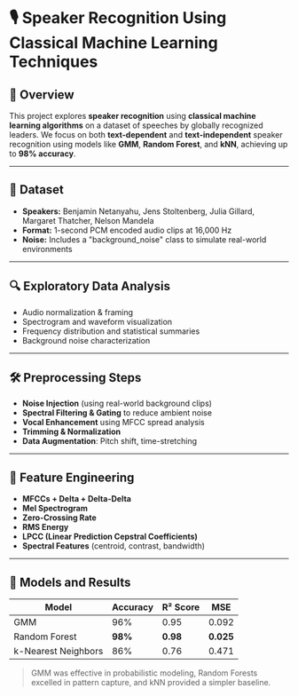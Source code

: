 
# 🎙️ Speaker Recognition Using Classical Machine Learning Techniques

## 🧠 Overview

This project explores **speaker recognition** using **classical machine learning algorithms** on a dataset of speeches by globally recognized leaders. We focus on both **text-dependent** and **text-independent** speaker recognition using models like **GMM**, **Random Forest**, and **kNN**, achieving up to **98% accuracy**.

---

## 📁 Dataset

* **Speakers:** Benjamin Netanyahu, Jens Stoltenberg, Julia Gillard, Margaret Thatcher, Nelson Mandela
* **Format:** 1-second PCM encoded audio clips at 16,000 Hz
* **Noise:** Includes a "background\_noise" class to simulate real-world environments

---

## 🔍 Exploratory Data Analysis

* Audio normalization & framing
* Spectrogram and waveform visualization
* Frequency distribution and statistical summaries
* Background noise characterization

---

## 🛠️ Preprocessing Steps

* **Noise Injection** (using real-world background clips)
* **Spectral Filtering & Gating** to reduce ambient noise
* **Vocal Enhancement** using MFCC spread analysis
* **Trimming & Normalization**
* **Data Augmentation**: Pitch shift, time-stretching

---

## 🎯 Feature Engineering

* **MFCCs + Delta + Delta-Delta**
* **Mel Spectrogram**
* **Zero-Crossing Rate**
* **RMS Energy**
* **LPCC (Linear Prediction Cepstral Coefficients)**
* **Spectral Features** (centroid, contrast, bandwidth)

---

## 🤖 Models and Results

| Model               | Accuracy | R² Score | MSE       |
| ------------------- | -------- | -------- | --------- |
| GMM                 | 96%      | 0.95     | 0.092     |
| Random Forest       | **98%**  | **0.98** | **0.025** |
| k-Nearest Neighbors | 86%      | 0.76     | 0.471     |

> GMM was effective in probabilistic modeling, Random Forests excelled in pattern capture, and kNN provided a simpler baseline.

